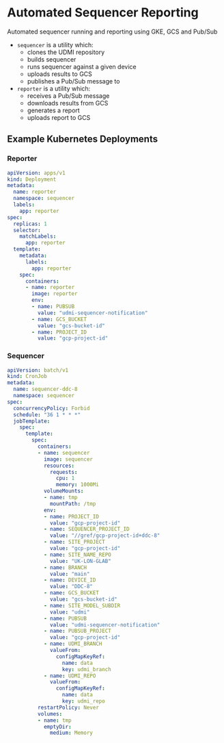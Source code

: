 # Automated Sequencer Reporting

Automated sequencer running and reporting using GKE, GCS and Pub/Sub

- `sequencer` is a utility which:
    - clones the UDMI repository
    - builds sequencer
    - runs sequencer against a given device
    - uploads results to GCS
    - publishes a Pub/Sub message to 
- `reporter` is a utility which:
    - receives a Pub/Sub message
    - downloads results from GCS
    - generates a report
    - uploads report to GCS

## Example Kubernetes Deployments

### Reporter

```yaml
apiVersion: apps/v1
kind: Deployment
metadata:
  name: reporter
  namespace: sequencer
  labels:
    app: reporter
spec:
  replicas: 1
  selector:
    matchLabels:
      app: reporter
  template:
    metadata:
      labels:
        app: reporter
    spec:
      containers:
      - name: reporter
        image: reporter
        env:
        - name: PUBSUB
          value: "udmi-sequencer-notification"
        - name: GCS_BUCKET
          value: "gcs-bucket-id"
        - name: PROJECT_ID
          value: "gcp-project-id"
```

### Sequencer

```yaml
apiVersion: batch/v1
kind: CronJob
metadata:
  name: sequencer-ddc-8
  namespace: sequencer
spec:
  concurrencyPolicy: Forbid
  schedule: "36 1 * * *"
  jobTemplate:
    spec:
      template:
        spec:
          containers:
          - name: sequencer
            image: sequencer
            resources:
              requests:
                cpu: 1
                memory: 1000Mi
            volumeMounts:
            - name: tmp
              mountPath: /tmp
            env:
            - name: PROJECT_ID
              value: "gcp-project-id"
            - name: SEQUENCER_PROJECT_ID
              value: "//gref/gcp-project-id+ddc-8"
            - name: SITE_PROJECT
              value: "gcp-project-id"
            - name: SITE_NAME_REPO
              value: "UK-LON-GLAB"
            - name: BRANCH
              value: "main"
            - name: DEVICE_ID
              value: "DDC-8"
            - name: GCS_BUCKET
              value: "gcs-bucket-id"
            - name: SITE_MODEL_SUBDIR
              value: "udmi"
            - name: PUBSUB
              value: "udmi-sequencer-notification"
            - name: PUBSUB_PROJECT
              value: "gcp-project-id"
            - name: UDMI_BRANCH
              valueFrom:
                configMapKeyRef:
                  name: data
                  key: udmi_branch
            - name: UDMI_REPO
              valueFrom:
                configMapKeyRef:
                  name: data
                  key: udmi_repo
          restartPolicy: Never
          volumes:
          - name: tmp
            emptyDir:
              medium: Memory

```
